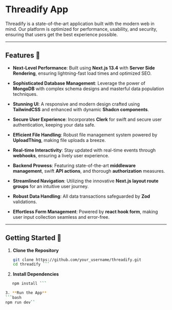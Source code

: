 # Threadify App


Threadify is a state-of-the-art application built with the modern web in mind. Our platform is optimized for performance, usability, and security, ensuring that users get the best experience possible.

---

## Features 🚀

- **Next-Level Performance**: Built using **Next.js 13.4** with **Server Side Rendering**, ensuring lightning-fast load times and optimized SEO.
  
- **Sophisticated Database Management**: Leverage the power of **MongoDB** with complex schema designs and masterful data population techniques.
  
- **Stunning UI**: A responsive and modern design crafted using **TailwindCSS** and enhanced with dynamic **Shadcn components**.
  
- **Secure User Experience**: Incorporates **Clerk** for swift and secure user authentication, keeping your data safe.
  
- **Efficient File Handling**: Robust file management system powered by **UploadThing**, making file uploads a breeze.
  
- **Real-time Interactivity**: Stay updated with real-time events through **webhooks**, ensuring a lively user experience.
  
- **Backend Prowess**: Featuring state-of-the-art **middleware management**, swift **API actions**, and thorough **authorization** measures.
  
- **Streamlined Navigation**: Utilizing the innovative **Next.js layout route groups** for an intuitive user journey.
  
- **Robust Data Handling**: All data transactions safeguarded by **Zod** validations.
  
- **Effortless Form Management**: Powered by **react hook form**, making user input collection seamless and error-free.

---

## Getting Started 🌟

1. **Clone the Repository**
   ```bash
   git clone https://github.com/your_username/threadify.git
   cd threadify ```


2. **Install Dependencies**
 ```bash
    npm install ```

3. **Run the App**
 ```bash
npm run dev``

